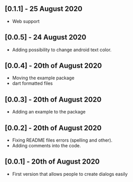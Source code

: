 ## [0.1.1] - 25 August 2020

* Web support


## [0.0.5] - 24 August 2020

* Adding possibility to change android text color.


## [0.0.4] - 20th of August 2020

* Moving the example package
* dart formatted files


## [0.0.3] - 20th of August 2020

* Adding an example to the package


## [0.0.2] - 20th of August 2020

* Fixing README files errors (spelling and other).
* Adding comments into the code.


## [0.0.1] - 20th of August 2020

* First version that allows people to create dialogs easily

